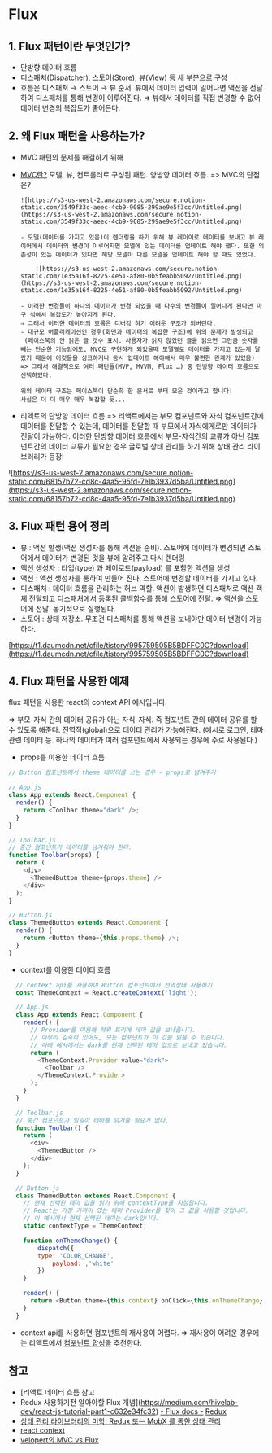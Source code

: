 # Flux

## 1. Flux 패턴이란 무엇인가?

- 단방향 데이터 흐름
- 디스패처(Dispatcher), 스토어(Store), 뷰(View) 등 세 부분으로 구성
- 흐름은 디스패쳐 → 스토어 → 뷰 순서. 뷰에서 데이터 입력이 일어나면 액션을 전달하여 디스패처를 통해 변경이 이루어진다.
  ⇒ 뷰에서 데이터를 직접 변경할 수 없어 데이터 변경의 복잡도가 줄어든다.

## 2. 왜 Flux 패턴을 사용하는가?

- MVC 패턴의 문제를 해결하기 위해
- [MVC란?](https://kwonsye.github.io/study%20note/2019/03/03/mvc-pattern.html) 모델, 뷰, 컨트롤러로 구성된 패턴. 양방향 데이터 흐름.
  => MVC의 단점은?

      ![https://s3-us-west-2.amazonaws.com/secure.notion-static.com/3549f33c-aeec-4cb9-9085-299ae9e5f3cc/Untitled.png](https://s3-us-west-2.amazonaws.com/secure.notion-static.com/3549f33c-aeec-4cb9-9085-299ae9e5f3cc/Untitled.png)

      - 모델(데이터를 가지고 있음)이 렌더링을 하기 위해 뷰 레이어로 데이터를 보내고 뷰 레이어에서 데이터의 변경이 이루어지면 모델에 있는 데이터를 업데이트 해야 했다. 또한 의존성이 있는 데이터가 있다면 해당 모델이 다른 모델을 업데이트 해야 할 때도 있었다.

          ![https://s3-us-west-2.amazonaws.com/secure.notion-static.com/1e35a16f-8225-4e51-af80-0b5feabb5092/Untitled.png](https://s3-us-west-2.amazonaws.com/secure.notion-static.com/1e35a16f-8225-4e51-af80-0b5feabb5092/Untitled.png)

      - 이러한 변경들이 하나의 데이터가 변경 되었을 때 다수의 변경들이 일어나게 된다면 마구 섞여서 복잡도가 높아지게 된다.
      ⇒ 그래서 이러한 데이터의 흐름은 디버깅 하기 어려운 구조가 되버린다.
      - 대규모 어플리케이션인 경우(화면과 데이터의 복잡한 구조)에 위의 문제가 발생되고
       (페이스북의 안 읽은 글 갯수 표시. 사용자가 읽지 않았던 글을 읽으면 그만큼 숫자를 빼는 단순한 기능임에도, MVC로 구현하게 되었을때 모델별로 데이터를 가지고 있는게 달랐기 때문에 이것들을 싱크하거나 동시 업데이트 해야해서 매우 불편한 관계가 있었음)
      => 그래서 해결책으로 여러 패턴들(MVP, MVVM, Flux …) 중 단방향 데이터 흐름으로 선택하였다.

      위의 데이터 구조는 페이스북이 단순화 한 문서로 부터 모은 것이라고 합니다!
      사실은 더 더 매우 매우 복잡할 듯...

- 리액트의 단방향 데이터 흐름
  => 리액트에서는 부모 컴포넌트와 자식 컴포넌트간에 데이터를 전달할 수 있는데, 데이터를 전달할 때 부모에서 자식에게로만 데이터가 전달이 가능하다.
  이러한 단방향 데이터 흐름에서 부모-자식간의 교류가 아닌 컴포넌트간의 데이터 교류가 필요한 경우 글로벌 상태 관리를 하기 위해 상태 관리 라이브러리가 등장!

![https://s3-us-west-2.amazonaws.com/secure.notion-static.com/68157b72-cd8c-4aa5-95fd-7e1b3937d5ba/Untitled.png](https://s3-us-west-2.amazonaws.com/secure.notion-static.com/68157b72-cd8c-4aa5-95fd-7e1b3937d5ba/Untitled.png)

## 3. Flux 패턴 용어 정리

- 뷰 : 액션 발생(액션 생성자를 통해 액션을 준비). 스토어에 데이터가 변경되면 스토어에서 데이터가 변경된 것을 뷰에 알려주고 다시 렌더링
- 액션 생성자 : 타입(type) 과 페이로드(payload) 를 포함한 액션을 생성
- 액션 : 액션 생성자를 통하여 만들어 진다. 스토어에 변경할 데이터를 가지고 있다.
- 디스패처 : 데이터 흐름을 관리하는 허브 역할. 액션이 발생하면 디스패처로 액션 객체 전달되고 디스패처에서 등록된 콜백함수를 통해 스토어에 전달. ⇒ 액션을 스토어에 전달. 동기적으로 실행된다.
- 스토어 : 상태 저장소. 무조건 디스패처를 통해 액션을 보내야만 데이터 변경이 가능하다.

[https://t1.daumcdn.net/cfile/tistory/995759505B5BDFFC0C?download](https://t1.daumcdn.net/cfile/tistory/995759505B5BDFFC0C?download)

## 4. Flux 패턴을 사용한 예제

flux 패턴을 사용한 react의 context API 예시입니다.

⇒ 부모-자식 간의 데이터 공유가 아닌 자식-자식. 즉 컴포넌트 간의 데이터 공유를 할 수 있도록 해준다.
전역적(global)으로 데이터 관리가 가능해진다. (예시로 로그인, 테마 관련 데이터 등. 하나의 데이터가 여러 컴포넌트에서 사용되는 경우에 주로 사용된다.)

- props를 이용한 데이터 흐름

```javascript
// Button 컴포넌트에서 theme 데이터를 쓰는 경우 - props로 넘겨주기

// App.js
class App extends React.Component {
  render() {
    return <Toolbar theme="dark" />;
  }
}

// Toolbar.js
// 중간 컴포넌트가 데이터를 넘겨줘야 한다.
function Toolbar(props) {
  return (
    <div>
      <ThemedButton theme={props.theme} />
    </div>
  );
}

// Button.js
class ThemedButton extends React.Component {
  render() {
    return <Button theme={this.props.theme} />;
  }
}
```

- context를 이용한 데이터 흐름

```javascript
  // context api를 사용하여 Button 컴포넌트에서 전역상태 사용하기
  const ThemeContext = React.createContext('light');

  // App.js
  class App extends React.Component {
    render() {
      // Provider를 이용해 하위 트리에 테마 값을 보내줍니다.
      // 아무리 깊숙히 있어도, 모든 컴포넌트가 이 값을 읽을 수 있습니다.
      // 아래 예시에서는 dark를 현재 선택된 테마 값으로 보내고 있습니다.
      return (
        <ThemeContext.Provider value="dark">
          <Toolbar />
        </ThemeContext.Provider>
      );
    }
  }

  // Toolbar.js
  // 중간 컴포넌트가 일일이 테마를 넘겨줄 필요가 없다.
  function Toolbar() {
    return (
      <div>
        <ThemedButton />
      </div>
    );
  }

  // Button.js
  class ThemedButton extends React.Component {
    // 현재 선택된 테마 값을 읽기 위해 contextType을 지정합니다.
    // React는 가장 가까이 있는 테마 Provider를 찾아 그 값을 사용할 것입니다.
    // 이 예시에서 현재 선택된 테마는 dark입니다.
    static contextType = ThemeContext;

    function onThemeChange() {
  		dispatch({
  	    type: 'COLOR_CHANGE',
  			payload: ,'white'
  		})
    }

    render() {
      return <Button theme={this.context} onClick={this.onThemeChange} />;
    }
  }
```

- context api를 사용하면 컴포넌트의 재사용이 어렵다.
  ⇒ 재사용이 어려운 경우에는 리액트에서 [컴포넌트 합성](https://ko.reactjs.org/docs/composition-vs-inheritance.html)을 추천한다.

## 참고

- [리액트 데이터 흐름 참고
- Redux 사용하기전 알아야할 Flux 개념](https://medium.com/hivelab-dev/react-js-tutorial-part1-c632e34fc32)
  [- F](https://lemontia.tistory.com/637)[lux docs -](https://facebook.github.io/flux/docs/in-depth-overview) [Redux](https://blog.naver.com/backsajang420/221368106022)
- [상태 관리 라이브러리의 미학: Redux 또는 MobX 를 통한 상태 관리](https://velog.io/@velopert/redux-or-mobx)
- [react context](https://ko.reactjs.org/docs/context.html#gatsby-focus-wrapper)
- [velopert의 MVC vs Flux](https://www.youtube.com/watch?v=LRUQfJLuPA8)
